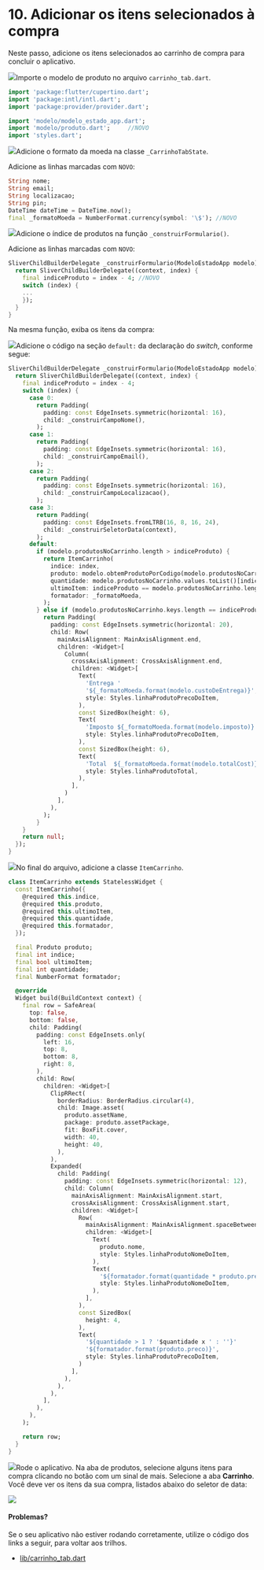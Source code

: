 # 10. Adicionar os itens selecionados à compra

Neste passo, adicione os itens selecionados ao carrinho de compra para concluir o aplicativo.

![](https://codelabs.developers.google.com/codelabs/first-flutter-app-pt2/img/a3c16fc17be25f6c.png)Importe o modelo de produto no arquivo `carrinho_tab.dart`.

```dart
import 'package:flutter/cupertino.dart';
import 'package:intl/intl.dart';
import 'package:provider/provider.dart';

import 'modelo/modelo_estado_app.dart';
import 'modelo/produto.dart';     //NOVO
import 'styles.dart';
```

![](https://codelabs.developers.google.com/codelabs/first-flutter-app-pt2/img/a3c16fc17be25f6c.png)Adicione o formato da moeda na classe `_CarrinhoTabState`.

Adicione as linhas marcadas com `NOVO`:

```dart
String nome;
String email;
String localizacao;
String pin;
DateTime dateTime = DateTime.now();
final _formatoMoeda = NumberFormat.currency(symbol: '\$'); //NOVO
```

![](https://codelabs.developers.google.com/codelabs/first-flutter-app-pt2/img/a3c16fc17be25f6c.png)Adicione o índice de produtos na função `_construirFormulario()`.

Adicione as linhas marcadas com `NOVO`:

```dart
SliverChildBuilderDelegate _construirFormulario(ModeloEstadoApp modelo) {
  return SliverChildBuilderDelegate((context, index) {
    final indiceProduto = index - 4; //NOVO
    switch (index) {
    ...
    });
  }
}
```

Na mesma função, exiba os itens da compra:

![](https://codelabs.developers.google.com/codelabs/first-flutter-app-pt2/img/a3c16fc17be25f6c.png)Adicione o código na seção `default:` da declaração do _switch_, conforme segue:

```dart
SliverChildBuilderDelegate _construirFormulario(ModeloEstadoApp modelo) {
  return SliverChildBuilderDelegate((context, index) {
    final indiceProduto = index - 4;
    switch (index) {
      case 0:
        return Padding(
          padding: const EdgeInsets.symmetric(horizontal: 16),
          child: _construirCampoNome(),
        );
      case 1:
        return Padding(
          padding: const EdgeInsets.symmetric(horizontal: 16),
          child: _construirCampoEmail(),
        );
      case 2:
        return Padding(
          padding: const EdgeInsets.symmetric(horizontal: 16),
          child: _construirCampoLocalizacao(),
        );
      case 3:
        return Padding(
          padding: const EdgeInsets.fromLTRB(16, 8, 16, 24),
          child: _construirSeletorData(context),
        );
      default:
        if (modelo.produtosNoCarrinho.length > indiceProduto) {
          return ItemCarrinho(
            indice: index,
            produto: modelo.obtemProdutoPorCodigo(modelo.produtosNoCarrinho.keys.toList()[indiceProduto]),
            quantidade: modelo.produtosNoCarrinho.values.toList()[indiceProduto],
            ultimoItem: indiceProduto == modelo.produtosNoCarrinho.length - 1,
            formatador: _formatoMoeda,
          );
        } else if (modelo.produtosNoCarrinho.keys.length == indiceProduto && modelo.produtosNoCarrinho.isNotEmpty) {
          return Padding(
            padding: const EdgeInsets.symmetric(horizontal: 20),
            child: Row(
              mainAxisAlignment: MainAxisAlignment.end,
              children: <Widget>[
                Column(
                  crossAxisAlignment: CrossAxisAlignment.end,
                  children: <Widget>[
                    Text(
                      'Entrega '
                      '${_formatoMoeda.format(modelo.custoDeEntrega)}',
                      style: Styles.linhaProdutoPrecoDoItem,
                    ),
                    const SizedBox(height: 6),
                    Text(
                      'Imposto ${_formatoMoeda.format(modelo.imposto)}',
                      style: Styles.linhaProdutoPrecoDoItem,
                    ),
                    const SizedBox(height: 6),
                    Text(
                      'Total  ${_formatoMoeda.format(modelo.totalCost)}',
                      style: Styles.linhaProdutoTotal,
                    ),
                  ],
                )
              ],
            ),
          );
        }
    }
    return null;
  });
}
```

![](https://codelabs.developers.google.com/codelabs/first-flutter-app-pt2/img/a3c16fc17be25f6c.png)No final do arquivo, adicione a classe `ItemCarrinho`.

```dart
class ItemCarrinho extends StatelessWidget {
  const ItemCarrinho({
    @required this.indice,
    @required this.produto,
    @required this.ultimoItem,
    @required this.quantidade,
    @required this.formatador,
  });

  final Produto produto;
  final int indice;
  final bool ultimoItem;
  final int quantidade;
  final NumberFormat formatador;

  @override
  Widget build(BuildContext context) {
    final row = SafeArea(
      top: false,
      bottom: false,
      child: Padding(
        padding: const EdgeInsets.only(
          left: 16,
          top: 8,
          bottom: 8,
          right: 8,
        ),
        child: Row(
          children: <Widget>[
            ClipRRect(
              borderRadius: BorderRadius.circular(4),
              child: Image.asset(
                produto.assetName,
                package: produto.assetPackage,
                fit: BoxFit.cover,
                width: 40,
                height: 40,
              ),
            ),
            Expanded(
              child: Padding(
                padding: const EdgeInsets.symmetric(horizontal: 12),
                child: Column(
                  mainAxisAlignment: MainAxisAlignment.start,
                  crossAxisAlignment: CrossAxisAlignment.start,
                  children: <Widget>[
                    Row(
                      mainAxisAlignment: MainAxisAlignment.spaceBetween,
                      children: <Widget>[
                        Text(
                          produto.nome,
                          style: Styles.linhaProdutoNomeDoItem,
                        ),
                        Text(
                          '${formatador.format(quantidade * produto.preco)}',
                          style: Styles.linhaProdutoNomeDoItem,
                        ),
                      ],
                    ),
                    const SizedBox(
                      height: 4,
                    ),
                    Text(
                      '${quantidade > 1 ? '$quantidade x ' : ''}'
                      '${formatador.format(produto.preco)}',
                      style: Styles.linhaProdutoPrecoDoItem,
                    )
                  ],
                ),
              ),
            ),
          ],
        ),
      ),
    );

    return row;
  }
}
```

![](https://codelabs.developers.google.com/codelabs/first-flutter-app-pt2/img/a3c16fc17be25f6c.png)Rode o aplicativo. Na aba de produtos, selecione alguns itens para compra clicando no botão com um sinal de mais. Selecione a aba **Carrinho**. Você deve ver os itens da sua compra, listados abaixo do seletor de data:

![](../.gitbook/assets/lab5_step10.png)

#### Problemas?

Se o seu aplicativo não estiver rodando corretamente, utilize o código dos links a seguir, para voltar aos trilhos.‌‌

* [​lib/carrinho\_tab.dart](https://github.com/ivanwhm/flutter_codelabs_lab5/blob/005c15b841959e1193dbfa926592a038794ea679/lib/carrinho_tab.dart)

